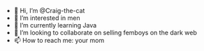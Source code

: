 - 👋 Hi, I’m @Craig-the-cat
- 👀 I’m interested in men
- 🌱 I’m currently learning Java
- 💞️ I’m looking to collaborate on selling femboys on the dark web
- 📫 How to reach me: your mom

<!---
Craig-the-cat/Craig-the-cat is a ✨ special ✨ repository because its `README.md` (this file) appears on your GitHub profile.
You can click the Preview link to take a look at your changes.
--->
